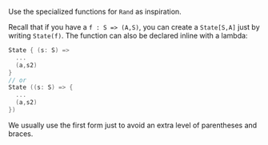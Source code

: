 Use the specialized functions for `Rand` as inspiration.

Recall that if you have a `f : S => (A,S)`, you can create a `State[S,A]` just by writing `State(f)`. The function can also be declared inline with a lambda:

```Scala
State { (s: S) => 
  ... 
  (a,s2) 
}
// or
State ((s: S) => { 
  ... 
  (a,s2) 
})
```

We usually use the first form just to avoid an extra level of parentheses and braces.

